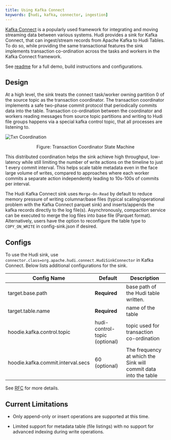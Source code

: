 ```yaml
---
title: Using Kafka Connect
keywords: [hudi, kafka, connector, ingestion]
---
```



[Kafka Connect](https://kafka.apache.org/documentation/#connect) is a popularly used framework for integrating and moving streaming data between various systems.
Hudi provides a sink for Kafka Connect, that can ingest/stream records from Apache Kafka to Hudi Tables. To do so, while providing the same transactional features
the sink implements transaction co-ordination across the tasks and workers in the Kafka Connect framework. 

See [readme](https://github.com/apache/hudi/tree/master/hudi-kafka-connect) for a full demo, build instructions and configurations.

## Design

At a high level, the sink treats the connect task/worker owning partition 0 of the source topic as the transaction coordinator.
The transaction coordinator implements a safe two-phase commit protocol that periodically commits data into the table. Transaction 
co-ordination between the coordinator and workers reading messages from source topic partitions and writing to Hudi file groups
happens via a special kafka control topic, that all processes are listening to.


![Txn Coordination](/assets/images/kafka-connect-txn.png)
<p align = "center">Figure: Transaction Coordinator State Machine</p>

This distributed coordination helps the sink achieve high throughput, low-latency while still limiting the number of write actions
on the timeline to just 1 every commit interval. This helps scale table metadata even in the face large volume of writes, compared to 
approaches where each worker commits a separate action independently leading to 10s-100s of commits per interval.

The Hudi Kafka Connect sink uses `Merge-On-Read` by default to reduce memory pressure of writing columnar/base files (typical scaling/operational problem with the 
Kafka Connect parquet sink) and inserts/appends the kafka records directly to the log file(s). Asynchronously, compaction service can be executed to merge the log files 
into base file (Parquet format). Alternatively, users have the option to reconfigure the table type to `COPY_ON_WRITE` in config-sink.json if desired.

## Configs 

To use the Hudi sink, use `connector.class=org.apache.hudi.connect.HudiSinkConnector` in Kafka Connect. Below lists additional configurations for the sink.

| Config Name        | Default                       | Description                                                     |
|--------------------|-------------------------------|-----------------------------------------------------------------|
| target.base.path   | **Required**                  | base path of the Hudi table written.                            |
| target.table.name | **Required**                  | name of the table                                               |
| hoodie.kafka.control.topic | hudi-control-topic (optional) | topic used for transaction co-ordination                        |
| hoodie.kafka.commit.interval.secs | 60 (optional)                 | The frequency at which the Sink will commit data into the table |

See [RFC](https://cwiki.apache.org/confluence/display/HUDI/RFC-32+Kafka+Connect+Sink+for+Hudi) for more details.


## Current Limitations

 * Only append-only or insert operations are supported at this time. 

 * Limited support for metadata table (file listings) with no support for advanced indexing during write operations.

